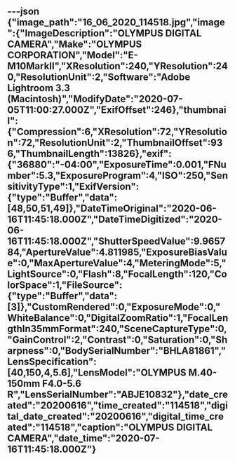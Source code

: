 ---json
{"image_path":"16_06_2020_114518.jpg","image":{"ImageDescription":"OLYMPUS DIGITAL CAMERA","Make":"OLYMPUS CORPORATION","Model":"E-M10MarkII","XResolution":240,"YResolution":240,"ResolutionUnit":2,"Software":"Adobe Lightroom 3.3 (Macintosh)","ModifyDate":"2020-07-05T11:00:27.000Z","ExifOffset":246},"thumbnail":{"Compression":6,"XResolution":72,"YResolution":72,"ResolutionUnit":2,"ThumbnailOffset":936,"ThumbnailLength":13826},"exif":{"36880":"-04:00","ExposureTime":0.001,"FNumber":5.3,"ExposureProgram":4,"ISO":250,"SensitivityType":1,"ExifVersion":{"type":"Buffer","data":[48,50,51,49]},"DateTimeOriginal":"2020-06-16T11:45:18.000Z","DateTimeDigitized":"2020-06-16T11:45:18.000Z","ShutterSpeedValue":9.965784,"ApertureValue":4.811985,"ExposureBiasValue":0,"MaxApertureValue":4,"MeteringMode":5,"LightSource":0,"Flash":8,"FocalLength":120,"ColorSpace":1,"FileSource":{"type":"Buffer","data":[3]},"CustomRendered":0,"ExposureMode":0,"WhiteBalance":0,"DigitalZoomRatio":1,"FocalLengthIn35mmFormat":240,"SceneCaptureType":0,"GainControl":2,"Contrast":0,"Saturation":0,"Sharpness":0,"BodySerialNumber":"BHLA81861","LensSpecification":[40,150,4,5.6],"LensModel":"OLYMPUS M.40-150mm F4.0-5.6 R","LensSerialNumber":"ABJE10832"},"date_created":"20200616","time_created":"114518","digital_date_created":"20200616","digital_time_created":"114518","caption":"OLYMPUS DIGITAL CAMERA","date_time":"2020-07-16T11:45:18.000Z"}
---